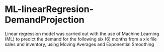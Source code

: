 # ML-linearRegresion-DemandProjection
Linear regression model was carried out with the use of Machine Learning (ML) to predict the demand for the following six (6) months from a xlx file sales and inventory, using Moving Averages and Exponential Smoothing
